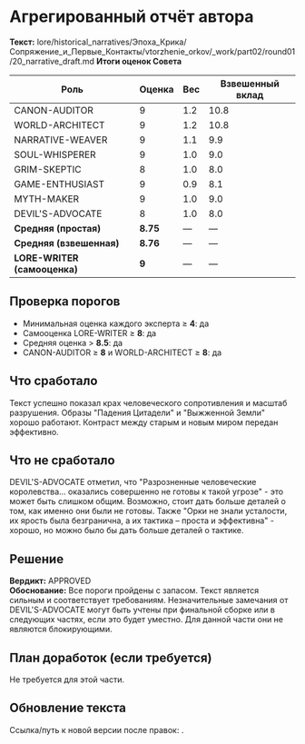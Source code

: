 # Агрегированный отчёт автора

**Текст:** lore/historical_narratives/Эпоха_Крика/Сопряжение_и_Первые_Контакты/vtorzhenie_orkov/_work/part02/round01/20_narrative_draft.md
**Итоги оценок Совета**

| Роль              | Оценка | Вес | Взвешенный вклад |
|-------------------|--------|-----|------------------|
| CANON-AUDITOR     | 9      | 1.2 | 10.8             |
| WORLD-ARCHITECT   | 9      | 1.2 | 10.8             |
| NARRATIVE-WEAVER  | 9      | 1.1 | 9.9              |
| SOUL-WHISPERER    | 9      | 1.0 | 9.0              |
| GRIM-SKEPTIC      | 8      | 1.0 | 8.0              |
| GAME-ENTHUSIAST   | 9      | 0.9 | 8.1              |
| MYTH-MAKER        | 9      | 1.0 | 9.0              |
| DEVIL'S-ADVOCATE  | 8      | 1.0 | 8.0              |
| **Средняя (простая)** | **8.75** |  —  | — |
| **Средняя (взвешенная)** | **8.76** | — | — |
| **LORE-WRITER (самооценка)** | **9** | — | — |

## Проверка порогов
- Минимальная оценка каждого эксперта ≥ **4**: да  
- Самооценка LORE-WRITER ≥ **8**: да  
- Средняя оценка > **8.5**: да  
- CANON-AUDITOR ≥ **8** и WORLD-ARCHITECT ≥ **8**: да  

## Что сработало
Текст успешно показал крах человеческого сопротивления и масштаб разрушения. Образы "Падения Цитадели" и "Выжженной Земли" хорошо работают. Контраст между старым и новым миром передан эффективно.

## Что не сработало
DEVIL'S-ADVOCATE отметил, что "Разрозненные человеческие королевства... оказались совершенно не готовы к такой угрозе" - это может быть слишком общим. Возможно, стоит дать больше деталей о том, как именно они были не готовы. Также "Орки не знали усталости, их ярость была безгранична, а их тактика – проста и эффективна" - хорошо, но можно было бы дать больше деталей о тактике.

## Решение
**Вердикт:** APPROVED  
**Обоснование:** Все пороги пройдены с запасом. Текст является сильным и соответствует требованиям. Незначительные замечания от DEVIL'S-ADVOCATE могут быть учтены при финальной сборке или в следующих частях, если это будет уместно. Для данной части они не являются блокирующими.

## План доработок (если требуется)
Не требуется для этой части.

## Обновление текста
Ссылка/путь к новой версии после правок: .